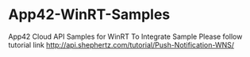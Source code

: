 # App42-WinRT-Samples
App42 Cloud API Samples for WinRT
To Integrate Sample Please follow tutorial link http://api.shephertz.com/tutorial/Push-Notification-WNS/